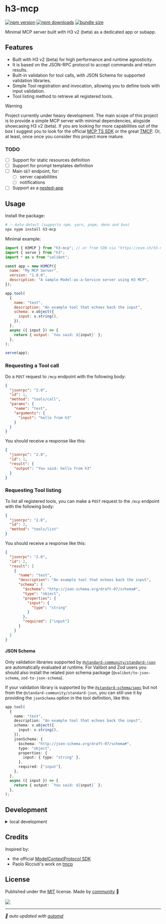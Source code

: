 # h3-mcp

<!-- automd:badges bundlephobia style="flat" color="FFDC3B" -->

[![npm version](https://img.shields.io/npm/v/h3-mcp?color=FFDC3B)](https://npmjs.com/package/h3-mcp)
[![npm downloads](https://img.shields.io/npm/dm/h3-mcp?color=FFDC3B)](https://npm.chart.dev/h3-mcp)
[![bundle size](https://img.shields.io/bundlephobia/minzip/h3-mcp?color=FFDC3B)](https://bundlephobia.com/package/h3-mcp)

<!-- /automd -->

Minimal MCP server built with H3 v2 (beta) as a dedicated app or subapp.

## Features

- Built with H3 v2 (beta) for high performance and runtime agnosticity.
- It is based on the JSON-RPC protocol to accept commands and return results.
- Built-in validation for tool calls, with JSON Schema for supported validation libraries.
- Simple Tool registration and invocation, allowing you to define tools with input validation.
- Tool listing method to retrieve all registered tools.

> [!WARNING]  
> Project currently under heavy development. The main scope of this project is to provide a simple MCP server with minimal dependencies, alogside showcasing H3 v2 (beta). If you are looking for more capabilities out of the box I suggest you to look for the official [MCP TS SDK](https://github.com/modelcontextprotocol/typescript-sdk) or the great [TMCP](https://github.com/paoloricciuti/tmcp). Or, at least, once once you consider this project more mature.

### TODO

- [ ] Support for static resources definition
- [ ] Support for prompt templates definition
- [ ] Main `GET` endpoint, for:
  - [ ] server capabilities
  - [ ] notifications
- [ ] Support as a [nested-app](https://h3.dev/guide/basics/nested-apps)

## Usage

Install the package:

```sh
# ✨ Auto-detect (supports npm, yarn, pnpm, deno and bun)
npx nypm install h3-mcp
```

Minimal example:

```js
import { H3MCP } from "h3-mcp"; // or from CDN via "https://esm.sh/h3-mcp"
import { serve } from "h3";
import * as v from "valibot";

const app = new H3MCP({
  name: "My MCP Server",
  version: "1.0.0",
  description: "A sample Model-as-a-Service server using H3 MCP",
});

app.tool(
  {
    name: "test",
    description: "An example tool that echoes back the input",
    schema: v.object({
      input: v.string(),
    }),
  },
  async ({ input }) => {
    return { output: `You said: ${input}` };
  },
);

serve(app);
```

### Requesting a Tool call

Do a `POST` request to `/mcp` endpoint with the following body:

```json
{
  "jsonrpc": "2.0",
  "id": 1,
  "method": "tools/call",
  "params": {
    "name": "test",
    "arguments": {
      "input": "hello from h3"
    }
  }
}
```

You should receive a response like this:

```json
{
  "jsonrpc": "2.0",
  "id": 1,
  "result": {
    "output": "You said: hello from h3"
  }
}
```

### Requesting Tool listing

To list all registered tools, you can make a `POST` request to the `/mcp` endpoint with the following body:

```json
{
  "jsonrpc": "2.0",
  "id": 2,
  "method": "tools/list"
}
```

You should receive a response like this:

```json
{
  "jsonrpc": "2.0",
  "id": 2,
  "result": [
    {
      "name": "test",
      "description": "An example tool that echoes back the input",
      "schema": {
        "$schema": "http://json-schema.org/draft-07/schema#",
        "type": "object",
        "properties": {
          "input": {
            "type": "string"
          }
        },
        "required": ["input"]
      }
    }
  ]
}
```

#### JSON Schema

Only validation libraries supported by [`@standard-community/standard-json`](https://github.com/standard-community/standard-json) are automatically evaluated at runtime. For Valibot and Zod users you should also install the related json schema package (`@valibot/to-json-schema`, `zod-to-json-schema`).

If your validation library is supported by the [`@standard-schema/spec`](https://github.com/standard-schema/standard-schema) but not from the `@standard-community/standard-json`, you can still use it by providing the `jsonSchema` option in the tool definition, like this:

```ts
app.tool(
  {
    name: "test",
    description: "An example tool that echoes back the input",
    schema: v.object({
      input: v.string(),
    }),
    jsonSchema: {
      $schema: "http://json-schema.org/draft-07/schema#",
      type: "object",
      properties: {
        input: { type: "string" },
      },
      required: ["input"],
    },
  },
  async ({ input }) => {
    return { output: `You said: ${input}` };
  },
);
```

## Development

<details>

<summary>local development</summary>

- Clone this repository
- Install latest LTS version of [Node.js](https://nodejs.org/en/)
- Enable [Corepack](https://github.com/nodejs/corepack) using `corepack enable`
- Install dependencies using `pnpm install`
- Run interactive tests using `pnpm dev`

</details>

## Credits

Inspired by:

- the official [ModelContextProtocol SDK](https://github.com/modelcontextprotocol/typescript-sdk)
- Paolo Ricciuti's work on [tmcp](https://github.com/paoloricciuti/tmcp)

## License

<!-- automd:contributors license=MIT -->

Published under the [MIT](https://github.com/sandros94/h3-mcp/blob/main/LICENSE) license.
Made by [community](https://github.com/sandros94/h3-mcp/graphs/contributors) 💛
<br><br>
<a href="https://github.com/sandros94/h3-mcp/graphs/contributors">
<img src="https://contrib.rocks/image?repo=sandros94/h3-mcp" />
</a>

<!-- /automd -->

<!-- automd:with-automd -->

---

_🤖 auto updated with [automd](https://automd.unjs.io)_

<!-- /automd -->
